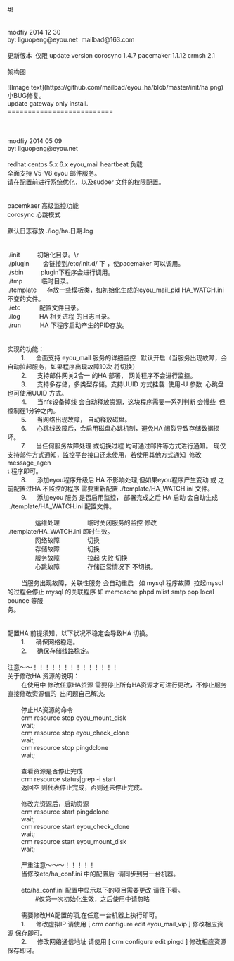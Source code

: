 <div>#!</div><div><br>
</div><div><br>
</div><div>modfiy 2014 12 30</div><div>by: liguopeng@eyou.net &nbsp;mailbad@163.com</div><div><br>
</div><div>更新版本 &nbsp;仅限 update version corosync 1.4.7 pacemaker 1.1.12 crmsh 2.1</div><br>
<div>架构图</div><br>
![Image text](https://github.com/mailbad/eyou_ha/blob/master/init/ha.png)
<div>小BUG修复。</div><div>update gateway only install.</div><div>==========================</div><div><br>
</div><div><br>
</div><div><br>
</div><div>modfiy 2014 05 09</div><div>by: liguopeng@eyou.net</div><div><br>
</div><div>redhat centos 5.x 6.x eyou_mail heartbeat 负载</div><div>全面支持 V5-V8 eyou 邮件服务。</div><div>请在配置前进行系统优化，以及sudoer 文件的权限配置。</div><div><br>
</div><div><br>
</div><div>pacemkaer 高级监控功能</div><div>corosync 心跳模式</div><div><br>
</div><div>默认日志存放 ./log/ha.日期.log</div><div><br>
</div><div><br>
</div><div>./init &nbsp; &nbsp; &nbsp; &nbsp; &nbsp;初始化目录。\r</div><div>./plugin &nbsp; &nbsp; &nbsp; &nbsp;会链接到/etc/init.d/ 下 ，使pacemaker 可以调用。</div><div>./sbin &nbsp; &nbsp; &nbsp; &nbsp; &nbsp;plugin下程序会进行调用。</div><div>./tmp &nbsp; &nbsp; &nbsp; &nbsp; &nbsp; 临时目录。</div><div>./template &nbsp; &nbsp; &nbsp;存放一些模板类，如初始化生成的eyou_mail_pid HA_WATCH.ini 不变的文件。</div><div>./etc &nbsp; &nbsp; &nbsp; &nbsp; &nbsp; 配置文件目录。</div><div>./log &nbsp; &nbsp; &nbsp; &nbsp; &nbsp; HA 相关进程 的日志目录。</div><div>./run &nbsp; &nbsp; &nbsp; &nbsp; &nbsp; HA 下程序启动产生的PID存放。</div><div><br>
</div><div><br>
</div><div>实现的功能：</div><div>&nbsp; &nbsp; &nbsp; &nbsp; 1. &nbsp; &nbsp; &nbsp;全面支持 eyou_mail 服务的详细监控 &nbsp; 默认开启（当服务出现故障，会自动拉起服务，如果程序出现故障10次 将切换）</div><div>&nbsp; &nbsp; &nbsp; &nbsp; 2. &nbsp; &nbsp; &nbsp;支持邮件网关2合一 的HA 部署， 网关程序不会进行监控。</div><div>&nbsp; &nbsp; &nbsp; &nbsp; 3. &nbsp; &nbsp; &nbsp;支持多存储，多类型存储。支持UUID 方式挂载 &nbsp;使用-U 参数 &nbsp;心跳盘也可使用UUID 方式。</div><div>&nbsp; &nbsp; &nbsp; &nbsp; 4. &nbsp; &nbsp; &nbsp;当nfs设备掉线 会自动释放资源，这块程序需要一系列判断 会慢些 &nbsp;但控制在1分钟之内。</div><div>&nbsp; &nbsp; &nbsp; &nbsp; 5. &nbsp; &nbsp; &nbsp;当网络出现故障， 自动释放磁盘。</div><div>&nbsp; &nbsp; &nbsp; &nbsp; 6. &nbsp; &nbsp; &nbsp;心跳线故障后，会启用磁盘心跳机制，避免HA 闹裂导致存储数据损坏。</div><div>&nbsp; &nbsp; &nbsp; &nbsp; 7. &nbsp; &nbsp; &nbsp;当任何服务故障处理 或切换过程 均可通过邮件等方式进行通知。 现仅支持邮件方式通知，监控平台接口还未使用，若使用其他方式通知 &nbsp;修改 message_agen</div><div>t 程序即可。</div><div>&nbsp; &nbsp; &nbsp; &nbsp; 8. &nbsp; &nbsp; &nbsp;添加eyou程序升级后 HA 不影响处理,但如果eyou程序产生变动 或 之前配置过HA 不监控的程序 需要重新配置 ./template/HA_WATCH.ini 文件。</div><div>&nbsp; &nbsp; &nbsp; &nbsp; 9. &nbsp; &nbsp; &nbsp;添加eyou 服务 是否启用监控， 部署完成之后 HA 启动 会自动生成 &nbsp;./template/HA_WATCH.ini 配置文件。</div><div><br>
</div><div>&nbsp; &nbsp; &nbsp; &nbsp; &nbsp; &nbsp; &nbsp; &nbsp; 运维处理 &nbsp; &nbsp; &nbsp; &nbsp; &nbsp; &nbsp; &nbsp; &nbsp;临时关闭服务的监控 修改 ./template/HA_WATCH.ini 即时生效。</div><div>&nbsp; &nbsp; &nbsp; &nbsp; &nbsp; &nbsp; &nbsp; &nbsp; 网络故障 &nbsp; &nbsp; &nbsp; &nbsp; &nbsp; &nbsp; &nbsp; &nbsp;切换</div><div>&nbsp; &nbsp; &nbsp; &nbsp; &nbsp; &nbsp; &nbsp; &nbsp; 存储故障 &nbsp; &nbsp; &nbsp; &nbsp; &nbsp; &nbsp; &nbsp; &nbsp;切换</div><div>&nbsp; &nbsp; &nbsp; &nbsp; &nbsp; &nbsp; &nbsp; &nbsp; 服务故障 &nbsp; &nbsp; &nbsp; &nbsp; &nbsp; &nbsp; &nbsp; &nbsp;拉起 失败 切换</div><div>&nbsp; &nbsp; &nbsp; &nbsp; &nbsp; &nbsp; &nbsp; &nbsp; 心跳故障 &nbsp; &nbsp; &nbsp; &nbsp; &nbsp; &nbsp; &nbsp; &nbsp;存储正常情况下 不切换。</div><div><br>
</div><div>&nbsp; &nbsp; &nbsp; &nbsp; 当服务出现故障，关联性服务 会自动重启 &nbsp; 如 mysql 程序故障 &nbsp;拉起mysql的过程会停止 mysql 的关联程序 如 memcache phpd mlist smtp pop local bounce 等服</div><div>务。</div><div><br>
</div><div><br>
</div><div>配置HA 前提须知，以下状况不稳定会导致HA 切换。</div><div>&nbsp; &nbsp; &nbsp; &nbsp; 1. &nbsp; &nbsp; &nbsp;确保网络稳定。</div><div>&nbsp; &nbsp; &nbsp; &nbsp; 2. &nbsp; &nbsp; &nbsp;确保存储线路稳定。</div><div><br>
</div><div>注意～～！！！！！！！！！！！！！！</div><div>关于修改HA 资源的说明：</div><div>&nbsp; &nbsp; &nbsp; &nbsp; 在使用中 修改任意HA资源 需要停止所有HA资源才可进行更改，不停止服务直接修改资源值的 &nbsp;出问题自己解决。</div><div><br>
</div><div>&nbsp; &nbsp; &nbsp; &nbsp; 停止HA资源的命令</div><div>&nbsp; &nbsp; &nbsp; &nbsp; crm resource stop eyou_mount_disk</div><div>&nbsp; &nbsp; &nbsp; &nbsp; wait;</div><div>&nbsp; &nbsp; &nbsp; &nbsp; crm resource stop eyou_check_clone</div><div>&nbsp; &nbsp; &nbsp; &nbsp; wait;</div><div>&nbsp; &nbsp; &nbsp; &nbsp; crm resource stop pingdclone</div><div>&nbsp; &nbsp; &nbsp; &nbsp; wait;</div><div><br>
</div><div>&nbsp; &nbsp; &nbsp; &nbsp; 查看资源是否停止完成</div><div>&nbsp; &nbsp; &nbsp; &nbsp; crm resource status|grep -i start</div><div>&nbsp; &nbsp; &nbsp; &nbsp; 返回空 则代表停止完成，否则还未停止完成。</div><div><br>
</div><div>&nbsp; &nbsp; &nbsp; &nbsp; 修改完资源后，启动资源</div><div>&nbsp; &nbsp; &nbsp; &nbsp; crm resource start pingdclone</div><div>&nbsp; &nbsp; &nbsp; &nbsp; wait;</div><div>&nbsp; &nbsp; &nbsp; &nbsp; crm resource start eyou_check_clone</div><div>&nbsp; &nbsp; &nbsp; &nbsp; wait;</div><div>&nbsp; &nbsp; &nbsp; &nbsp; crm resource start eyou_mount_disk</div><div>&nbsp; &nbsp; &nbsp; &nbsp; wait;</div><div><br>
</div><div>&nbsp; &nbsp; &nbsp; &nbsp; 严重注意～～～！！！！！</div><div>&nbsp; &nbsp; &nbsp; &nbsp; 当修改etc/ha_conf.ini 中的配置后 &nbsp;请同步到另一台机器。</div><div><br>
</div><div>&nbsp; &nbsp; &nbsp; &nbsp; etc/ha_conf.ini 配置中显示以下的项目需要更改 请往下看。</div><div>&nbsp; &nbsp; &nbsp; &nbsp; &nbsp; &nbsp; &nbsp; &nbsp; #仅第一次初始化生效，之后使用中请忽略</div><div><br>
</div><div>&nbsp; &nbsp; &nbsp; &nbsp; 需要修改HA配置的项,在任意一台机器上执行即可。</div><div>&nbsp; &nbsp; &nbsp; &nbsp; 1. &nbsp; &nbsp; &nbsp;修改虚拟IP 请使用 [ crm configure edit eyou_mail_vip ] 修改相应资源 保存即可。</div><div>&nbsp; &nbsp; &nbsp; &nbsp; 2. &nbsp; &nbsp; &nbsp;修改网络通信地址 请使用 [ crm configure edit pingd ] 修改相应资源 保存即可。</div>

